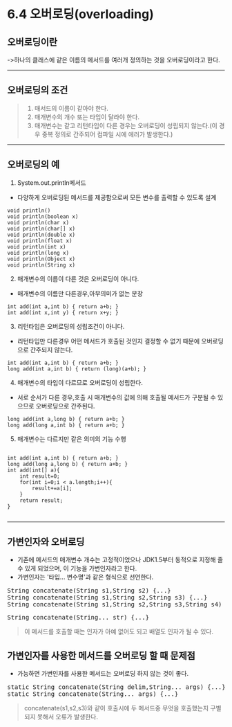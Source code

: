 6.4 오버로딩(overloading)
=========================
오버로딩이란
-----------
->하나의 클래스에 같은 이름의 메서드를 여러개 정의하는 것을 오버로딩이라고 한다.
* * *
**오버로딩의 조건**
--------------
>1. 매서드의 이름이 같아야 한다.
>2. 매개변수의 개수 또는 타입이 달라야 한다.
>3. 매개변수는 같고 리턴타입이 다른 경우는 오버로딩이 성립되지 않는다.(이 경우 중복 정의로 간주되어 컴파일 시에 에러가 발생한다.)
* * *
오버로딩의 예
-------------
1. System.out.println메서드
* 다양하게 오버로딩된 메서드를 제공함으로써 모든 변수를 출력할 수 있도록 설계
<pre><code>void println()
void println(boolean x)
void println(char x)
void println(char[] x)
void println(double x)
void println(float x)
void println(int x)
void println(long x)
void println(Object x)
void println(String x)</code></pre>

2. 매개변수의 이름이 다른 것은 오버로딩이 아니다.
* 매개변수의 이름만 다른경우,아무의미가 없는 문장
<pre><code>int add(int a,int b) { return a+b; }
int add(int x,int y) { return x+y; }</code></pre>

3. 리턴타입은 오버로딩의 성립조건이 아니다.
* 리턴타입만 다른경우 어떤 메서드가 호출된 것인지 결정할 수 없기 때문에 오버로딩으로 간주되지 않는다.
<pre><code>int add(int a,int b) { return a+b; }
long add(int a,int b) { return (long)(a+b); }</code></pre>

4. 매개변수의 타입이 다르므로 오버로딩이 성립한다.
* 서로 순서가 다른 경우,호출 시 매개변수의 값에 의해 호출될 메서드가 구분될 수 있으므로 오버로딩으로 간주된다.
<pre><code>long add(int a,long b) { return a+b; }
long add(long a,int b) { return a+b; }</code></pre>
5. 매개변수는 다르지만 같은 의미의 기능 수행
<pre><code>
int add(int a,int b) { return a+b; }
long add(long a,long b) { return a+b; }
int add(int[] a){
    int result=0;
    for(int i=0;i < a.length;i++){
    	result+=a[i];
    }
    return result;
}
 </code></pre>
* * *
가변인자와 오버로딩
-----
* 기존에 메서드의 매개변수 개수는 고정적이었으나 JDK1.5부터 동적으로 지정해 줄 수 있게 되었으며, 이 기능을 가변인자라고 한다.
* 가변인자는 '타입... 변수명'과 같은 형식으로 선언한다.
<pre>
String concatenate(String s1,String s2) {...}
String concatenate(String s1,String s2,String s3) {...}
String concatenate(String s1,String s2,String s3,String s4) {...}
</pre>
<pre>
String concatenate(String... str) {...}
</pre>
>이 메서드를 호출할 때는 인자가 아예 없어도 되고 배열도 인자가 될 수 있다.

가변인자를 사용한 메서드를 오버로딩 할 때 문제점
----
* 가능하면 가변인자를 사용한 메서드는 오버로딩 하지 않는 것이 좋다.
<pre>
static String concatenate(String delim,String... args) {...}
static String concatenate(String... args) {...}
</pre>

>concatenate(s1,s2,s3)와 같이 호출시에 두 메서드중 무엇을 호출했는지 구별되지 못해서 오류가 발생한다.
